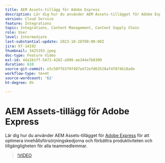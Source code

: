 ```yaml
---
title: AEM Assets-tillägg för Adobe Express
description: Lär dig hur du använder AEM Assets-tillägget för Adobe Express för att optimera innehållsförsörjningskedjorna, förbättra produktiviteten och tillgängligheten för alla teammedlemmar.
version: Cloud Service
feature: Integrations
topic: Integrations, Content Management, Content Supply Chain
role: User
level: Intermediate
last-substantial-update: 2023-10-26T00:00:00Z
jira: KT-14192
thumbnail: 3425193.jpeg
doc-type: Feature Video
exl-id: 4da1b1ff-5472-4282-a998-ae344e7b8309
duration: 610
source-git-commit: e5c50ffb379f497ed72efd63528af4f874b18ade
workflow-type: tm+mt
source-wordcount: '62'
ht-degree: 0%

---
```


# AEM Assets-tillägg för Adobe Express

Lär dig hur du använder AEM Assets-tillägget för [Adobe Express](https://www.adobe.com/express/) för att optimera innehållsförsörjningskedjorna och förbättra produktiviteten och tillgängligheten för alla teammedlemmar.

>[!VIDEO](https://video.tv.adobe.com/v/3425193/?learn=on)
